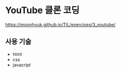 # YouTube 클론 코딩

https://moonhyuk.github.io/TIL/exercises/3_youtube/

## 사용 기술

- html
- css
- javacript
